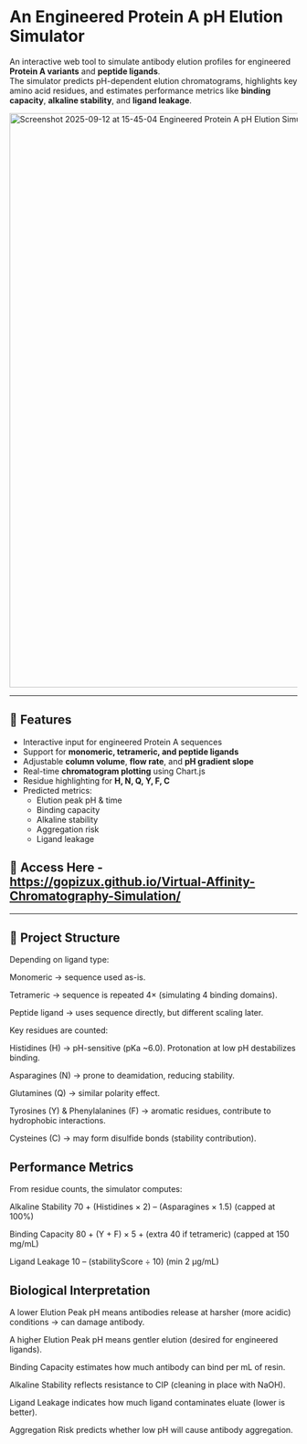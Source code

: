 # An Engineered Protein A pH Elution Simulator 

An interactive web tool to simulate antibody elution profiles for engineered **Protein A variants** and **peptide ligands**.  
The simulator predicts pH-dependent elution chromatograms, highlights key amino acid residues, and estimates performance metrics like **binding capacity**, **alkaline stability**, and **ligand leakage**.

<img width="835" height="1006" alt="Screenshot 2025-09-12 at 15-45-04 Engineered Protein A pH Elution Simulator" src="https://github.com/user-attachments/assets/a4362ea8-4035-4d8c-9484-3f3e87e07f5a" />

---

## 🚀 Features
- Interactive input for engineered Protein A sequences  
- Support for **monomeric, tetrameric, and peptide ligands**  
- Adjustable **column volume**, **flow rate**, and **pH gradient slope**  
- Real-time **chromatogram plotting** using Chart.js  
- Residue highlighting for **H, N, Q, Y, F, C**  
- Predicted metrics:
  - Elution peak pH & time  
  - Binding capacity  
  - Alkaline stability  
  - Aggregation risk  
  - Ligand leakage  

## 🔗 Access Here - https://gopizux.github.io/Virtual-Affinity-Chromatography-Simulation/
---

## 📂 Project Structure
Depending on ligand type:

Monomeric → sequence used as-is.

Tetrameric → sequence is repeated 4× (simulating 4 binding domains).

Peptide ligand → uses sequence directly, but different scaling later.

Key residues are counted:

Histidines (H) → pH-sensitive (pKa ~6.0). Protonation at low pH destabilizes binding.

Asparagines (N) → prone to deamidation, reducing stability.

Glutamines (Q) → similar polarity effect.

Tyrosines (Y) & Phenylalanines (F) → aromatic residues, contribute to hydrophobic interactions.

Cysteines (C) → may form disulfide bonds (stability contribution).

## Performance Metrics

From residue counts, the simulator computes:

Alkaline Stability
70 + (Histidines × 2) – (Asparagines × 1.5)
(capped at 100%)

Binding Capacity
80 + (Y + F) × 5 + (extra 40 if tetrameric)
(capped at 150 mg/mL)

Ligand Leakage
10 – (stabilityScore ÷ 10) (min 2 µg/mL)

##  Biological Interpretation

A lower Elution Peak pH means antibodies release at harsher (more acidic) conditions → can damage antibody.

A higher Elution Peak pH means gentler elution (desired for engineered ligands).

Binding Capacity estimates how much antibody can bind per mL of resin.

Alkaline Stability reflects resistance to CIP (cleaning in place with NaOH).

Ligand Leakage indicates how much ligand contaminates eluate (lower is better).

Aggregation Risk predicts whether low pH will cause antibody aggregation.
